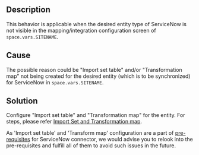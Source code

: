 ## Description

This behavior is applicable when the desired entity type of ServiceNow is not visible in the mapping/integration configuration screen of <code class="expression">space.vars.SITENAME</code>.

## Cause

The possible reason could be "Import set table" and/or "Transformation map" not being created for the desired entity (which is to be synchronized) for ServiceNow in <code class="expression">space.vars.SITENAME</code>.

## Solution

Configure "Import set table" and "Transformation map" for the entity. For steps, please refer [Import Set and Transformation map](../../../connectors/servicenow.md#configure-import-set-table-and-transformation-map).

As 'Import set table' and 'Transform map' configuration are a part of [pre-requisites](../../../connectors/servicenow.md#prerequisites) for ServiceNow connector, we would advise you to relook into the pre-requisites and fulfill all of them to avoid such issues in the future.

